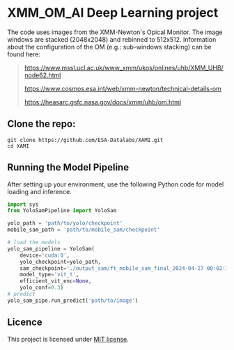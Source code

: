 # XMM_OM_AI Deep Learning project

The code uses images from the XMM-Newton's Opical Monitor. The image windows are stacked (2048x2048) and rebinned to 512x512.
Information about the configuration of the OM (e.g.: sub-windows stacking) can be found here: 


> https://www.mssl.ucl.ac.uk/www_xmm/ukos/onlines/uhb/XMM_UHB/node62.html
>
> https://www.cosmos.esa.int/web/xmm-newton/technical-details-om
>
> https://heasarc.gsfc.nasa.gov/docs/xmm/uhb/om.html
> 

## Clone the repo:

```
git clone https://github.com/ESA-Datalabs/XAMI.git
cd XAMI
```

## Running the Model Pipeline

After setting up your environment, use the following Python code for model loading and inference.

```python
import sys
from YoloSamPipeline import YoloSam

yolo_path = 'path/to/yolo/checkpoint' 
mobile_sam_path = 'path/to/mobile_sam/checkpoint' 

# load the models
yolo_sam_pipeline = YoloSam(
    device='cuda:0', 
    yolo_checkpoint=yolo_path, 
    sam_checkpoint='./output_sam/ft_mobile_sam_final_2024-04-27 00:02:11.627528_last.pth', # the checkpoint and model_type (vit_h, vit_t, etc.) must be compatible
    model_type='vit_t',
    efficient_vit_enc=None,
    yolo_conf=0.3)
# predict
yolo_sam_pipe.run_predict('path/to/image')
```

## Licence 

This project is licensed under [MIT license](LICENSE).

